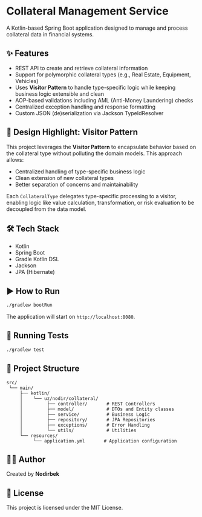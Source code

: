 # Collateral Management Service

A Kotlin-based Spring Boot application designed to manage and process collateral data in financial systems.

## ✨ Features

- REST API to create and retrieve collateral information
- Support for polymorphic collateral types (e.g., Real Estate, Equipment, Vehicles)
- Uses **Visitor Pattern** to handle type-specific logic while keeping business logic extensible and clean
- AOP-based validations including AML (Anti-Money Laundering) checks
- Centralized exception handling and response formatting
- Custom JSON (de)serialization via Jackson TypeIdResolver

## 🧠 Design Highlight: Visitor Pattern

This project leverages the **Visitor Pattern** to encapsulate behavior based on the collateral type without polluting the domain models. This approach allows:
- Centralized handling of type-specific business logic
- Clean extension of new collateral types
- Better separation of concerns and maintainability

Each `CollateralType` delegates type-specific processing to a visitor, enabling logic like value calculation, transformation, or risk evaluation to be decoupled from the data model.

## 🛠️ Tech Stack

- Kotlin
- Spring Boot
- Gradle Kotlin DSL
- Jackson
- JPA (Hibernate)

## ▶️ How to Run

```bash
./gradlew bootRun
```

The application will start on `http://localhost:8080`.

## 🧪 Running Tests

```bash
./gradlew test
```

## 📁 Project Structure

```
src/
 └── main/
     ├── kotlin/
     │    └── uz/nodir/collateral/
     │         ├── controller/       # REST Controllers
     │         ├── model/            # DTOs and Entity classes
     │         ├── service/          # Business Logic
     │         ├── repository/       # JPA Repositories
     │         ├── exceptions/       # Error Handling
     │         └── utils/            # Utilities
     └── resources/
          └── application.yml       # Application configuration
```

## 🧑‍💻 Author

Created by **Nodirbek**

## 📄 License

This project is licensed under the MIT License.
